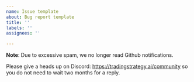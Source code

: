 ```yaml
---
name: Issue template
about: Bug report template
title: ''
labels: ''
assignees: ''

---
```


**Note**: Due to excessive spam, we no longer read Github notifications.

Please give a heads up on Discord: https://tradingstrategy.ai/community so you do not need to wait two months for a reply.
